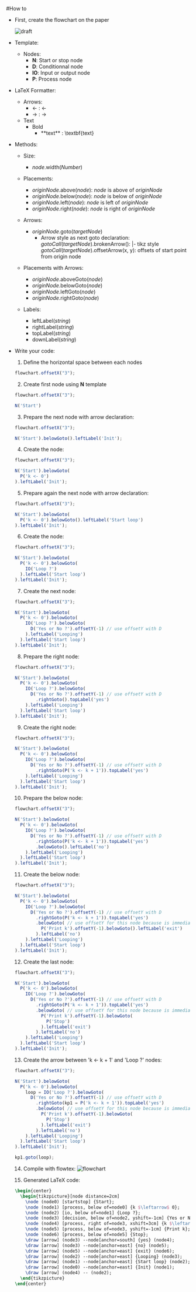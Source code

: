 #How to

* First, create the flowchart on the paper

  ![draft](https://raw.githubusercontent.com/pierre-luc/flowtex/master/sample/tuto/draft.png)

* Template:
  * Nodes:
    * **N**: Start or stop node
    * **D**: Conditionnal node
    * **IO**: Input or output node
    * **P**: Process node
* LaTeX Formatter:
  * Arrows:
    * <- : $\leftarrow$
    * -> : $\rightarrow$
  * Text
    * Bold
      * \*\*text\*\* : \textbf{text}
* Methods:
  * Size:
    * _node_.width(_Number_)

  * Placements:
    * _originNode_.above(_node_): _node_ is above of _originNode_
    * _originNode_.below(_node_): _node_ is below of _originNode_
    * _originNode_.left(_node_): _node_ is left of _originNode_
    * _originNode_.right(_node_): _node_ is right of _originNode_

  * Arrows:
    * _originNode_.goto(_targetNode_)
      * Arrow style as next goto declaration:
        _gotoCall_(_targetNode_).brokenArrow(): |- tikz style
        _gotoCall_(_targetNode_).offsetArrow(x, y): offsets of start point from origin node

  * Placements with Arrows:
    * _originNode_.aboveGoto(_node_)
    * _originNode_.belowGoto(_node_)
    * _originNode_.leftGoto(_node_)
    * _originNode_.rightGoto(_node_)

  * Labels:
    * leftLabel(_string_)
    * rightLabel(_string_)
    * topLabel(_string_)
    * downLabel(_string_)


* Write your code:

  1. Define the horizontal space between each nodes
    ```javascript
    flowchart.offsetX("3");
    ```

  2. Create first node using **N** template

    ```javascript
    flowchart.offsetX("3");

    N('Start')
    ```

  3. Prepare the next node with arrow declaration:

    ```javascript
    flowchart.offsetX("3");

    N('Start').belowGoto().leftLabel('Init');
    ```

  4. Create the node:

    ```javascript
    flowchart.offsetX("3");

    N('Start').belowGoto(
      P('k <- 0')
    ).leftLabel('Init');
    ```

  5. Prepare again the next node with arrow declaration:

    ```javascript
    flowchart.offsetX("3");

    N('Start').belowGoto(
      P('k <- 0').belowGoto().leftLabel('Start loop')
    ).leftLabel('Init');
    ```

  6. Create the node:

    ```javascript
    flowchart.offsetX("3");

    N('Start').belowGoto(
      P('k <- 0').belowGoto(
        IO('Loop ?')
      ).leftLabel('Start loop')
    ).leftLabel('Init');
    ```  

  7. Create the next node:

    ```javascript
    flowchart.offsetX("3");

    N('Start').belowGoto(
      P('k <- 0').belowGoto(
        IO('Loop ?').belowGoto(
          D('Yes or No ?').offsetY(-1) // use offsetY with D
        ).leftLabel('Looping')
      ).leftLabel('Start loop')
    ).leftLabel('Init');
    ```

  8. Prepare the right node:

    ```javascript
    flowchart.offsetX("3");

    N('Start').belowGoto(
      P('k <- 0').belowGoto(
        IO('Loop ?').belowGoto(
          D('Yes or No ?').offsetY(-1) // use offsetY with D
            .rightGoto().topLabel('yes')
        ).leftLabel('Looping')
      ).leftLabel('Start loop')
    ).leftLabel('Init');
    ```

  9. Create the right node:

    ```javascript
    flowchart.offsetX("3");

    N('Start').belowGoto(
      P('k <- 0').belowGoto(
        IO('Loop ?').belowGoto(
          D('Yes or No ?').offsetY(-1) // use offsetY with D
            .rightGoto(P('k <- k + 1')).topLabel('yes')
        ).leftLabel('Looping')
      ).leftLabel('Start loop')
    ).leftLabel('Init');
    ```

  10. Prepare the below node:

    ```javascript
    flowchart.offsetX("3");

    N('Start').belowGoto(
      P('k <- 0').belowGoto(
        IO('Loop ?').belowGoto(
          D('Yes or No ?').offsetY(-1) // use offsetY with D
            .rightGoto(P('k <- k + 1')).topLabel('yes')
            .belowGoto().leftLabel('no')
        ).leftLabel('Looping')
      ).leftLabel('Start loop')
    ).leftLabel('Init');
    ```

  11. Create the below node:

    ```javascript
    flowchart.offsetX("3");

    N('Start').belowGoto(
      P('k <- 0').belowGoto(
        IO('Loop ?').belowGoto(
          D('Yes or No ?').offsetY(-1) // use offsetY with D
            .rightGoto(P('k <- k + 1')).topLabel('yes')
            .belowGoto( // use offsetY for this node because is immediatly below of D
              P('Print k').offsetY(-1).belowGoto().leftLabel('exit')
            ).leftLabel('no')
        ).leftLabel('Looping')
      ).leftLabel('Start loop')
    ).leftLabel('Init');
    ```

  12. Create the last node:

    ```javascript
    flowchart.offsetX("3");

    N('Start').belowGoto(
      P('k <- 0').belowGoto(
        IO('Loop ?').belowGoto(
          D('Yes or No ?').offsetY(-1) // use offsetY with D
            .rightGoto(P('k <- k + 1')).topLabel('yes')
            .belowGoto( // use offsetY for this node because is immediatly below of D
              P('Print k').offsetY(-1).belowGoto(
                P('Stop')
              ).leftLabel('exit')
            ).leftLabel('no')
        ).leftLabel('Looping')
      ).leftLabel('Start loop')
    ).leftLabel('Init');
    ```

  13. Create the arrow between 'k <- k + 1' and 'Loop ?' nodes:

    ```javascript
    flowchart.offsetX("3");

    N('Start').belowGoto(
      P('k <- 0').belowGoto(
        loop = IO('Loop ?').belowGoto(
          D('Yes or No ?').offsetY(-1) // use offsetY with D
            .rightGoto(kp1 = P('k <- k + 1')).topLabel('yes')
            .belowGoto( // use offsetY for this node because is immediatly below of D
              P('Print k').offsetY(-1).belowGoto(
                P('Stop')
              ).leftLabel('exit')
            ).leftLabel('no')
        ).leftLabel('Looping')
      ).leftLabel('Start loop')
    ).leftLabel('Init');

    kp1.goto(loop);
    ```

  14. Compile with flowtex:
    ![flowchart](https://raw.githubusercontent.com/pierre-luc/flowtex/master/sample/tuto/tuto.png)

  15. Generated LaTeX code:
  ```latex
  \begin{center}
    \begin{tikzpicture}[node distance=2cm]
      \node (node0) [startstop] {Start};
      \node (node1) [process, below of=node0] {k $\leftarrow$ 0};
      \node (node2) [io, below of=node1] {Loop ?};
      \node (node3) [decision, below of=node2, yshift=-1cm] {Yes or No ?};
      \node (node4) [process, right of=node3, xshift=3cm] {k $\leftarrow$ k + 1};
      \node (node5) [process, below of=node3, yshift=-1cm] {Print k};
      \node (node6) [process, below of=node5] {Stop};
      \draw [arrow] (node3) --node[anchor=south] {yes} (node4);
      \draw [arrow] (node3) --node[anchor=east] {no} (node5);
      \draw [arrow] (node5) --node[anchor=east] {exit} (node6);
      \draw [arrow] (node2) --node[anchor=east] {Looping} (node3);
      \draw [arrow] (node1) --node[anchor=east] {Start loop} (node2);
      \draw [arrow] (node0) --node[anchor=east] {Init} (node1);
      \draw [arrow] (node4) -- (node2);
    \end{tikzpicture}
  \end{center}
  ```
